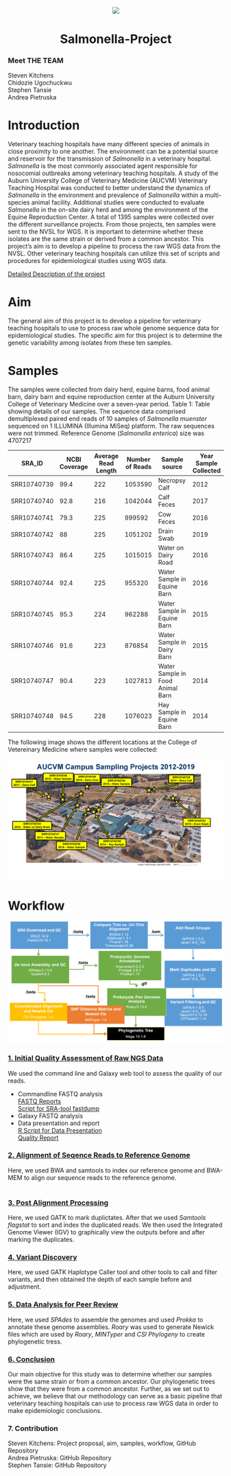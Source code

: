 <p align=center>
<img src="https://i.pinimg.com/originals/e4/d3/e2/e4d3e27b8738c7d3e9f650105b8bd851.jpg" width="350" />


<h1 align=center>Salmonella-Project</h>

### Meet THE TEAM
Steven Kitchens <br/>
Chidozie Ugochuckwu <br/>
Stephen Tansie <br/>
Andrea Pietruska <br/>

# Introduction

Veterinary teaching hospitals have many different species of animals in close proximity to one another. The environment can be a potential source and reservoir for the transmission of _Salmonella_ in a veterinary hospital. _Salmonella_ is the most commonly associated agent responsible for nosocomial outbreaks among veterinary teaching hospitals. A study of the Auburn University College of Veterinary Medicine (AUCVM) Veterinary Teaching Hospital was conducted to better understand the dynamics of _Salmonella_ in the environment and prevalence of _Salmonella_ within a multi-species animal facility. Additional studies were conducted to evaluate _Salmonella_ in the on-site dairy herd and among the environment of the Equine Reproduction Center. A total of 1395 samples were collected over the different surveillance projects. From those projects, ten samples were sent to the NVSL for WGS. It is important to determine whether these isolates are the same strain or derived from a common ancestor. This project’s aim is to develop a pipeline to process the raw WGS data from the NVSL. Other veterinary teaching hospitals can utilize this set of scripts and procedures for epidemiological studies using WGS data.

[Detailed Description of the project](https://github.com/AUBioInformatics22/Salmonella-Project/blob/main/project_proposal.md) </br>


# Aim

The general aim of this project is to develop a pipeline for veterinary teaching hospitals to use to process raw whole genome sequence data for epidemiological studies. The specific aim for this project is to determine the genetic variability among isolates from these ten samples.

# Samples
The samples were collected from dairy herd, equine barns, food animal barn, dairy barn and equine reproduction center at the Auburn University College of Veterinary Medicine over a seven-year period. 
Table 1: Table showing details of our samples. The sequence data comprised demultiplexed paired end reads of 10 samples of _Salmonella muenster_ sequenced on 1 ILLUMINA (Illumina MiSeq) platform. The raw sequences were not trimmed. Reference Genome (_Salmonella enterica_) size was 4707217


| SRA_ID    |NCBI Coverage|Average Read Length  |Number of Reads  |Sample source| Year Sample Collected |
|-----------| ------------|---------------------|-----------------|-------------|-----------------------|
|SRR10740739| 99.4        |  222                |   1053590       |Necropsy Calf|                   2012|     
|SRR10740740| 92.8        |  216                |   1042044       |Calf Feces   |                   2017|
|SRR10740741| 79.3        |  225                |   999592        |Cow Feces    |                   2016| 
|SRR10740742| 88          |  225                |   1051202       |Drain Swab   |                   2019|
|SRR10740743| 86.4        |  225                |   1015015       |Water on Dairy Road|             2016|
|SRR10740744| 92.4        |  225                |   955320        |Water Sample in Equine Barn|     2016|
|SRR10740745| 95.3        |  224                |   962288        |Water Sample in Equine Barn|     2015|
|SRR10740746| 91.6        |  223                |   876854        |Water Sample in Dairy Barn |     2015|
|SRR10740747| 90.4        |  223                |   1027813       |Water Sample in Food Animal Barn|2014|
|SRR10740748| 94.5        |  228                |   1076023       |Hay Sample in Equine Barn|      2014 |<p>&nbsp;</p>  

The following image shows the different locations at the College of Vetereinary Medicine where samples were collected:

<img src="https://github.com/AUBioInformatics22/Salmonella-Project/blob/main/Images/Sample%20Locations.png" />

# Workflow

<img src="https://github.com/AUBioInformatics22/Salmonella-Project/blob/main/Images/Workflow.png" />

### [1. Initial Quality Assessment of Raw NGS Data](https://github.com/AUBioInformatics22/Salmonella-Project/tree/main/1%20-%20Initial%20Quality%20Assessment%20of%20Raw%20NGS%20Data)<br/>
We used the command line and Galaxy web tool to assess the quality of our reads. <br/>
* Commandline FASTQ analysis <br/>
[FASTQ Reports](https://github.com/AUBioInformatics22/Salmonella-Project/tree/main/1%20-%20Initial%20Quality%20Assessment%20of%20Raw%20NGS%20Data/fastqc_reports) <br/>
[Script for SRA-tool fastdump](https://github.com/AUBioInformatics22/Salmonella-Project/blob/main/1%20-%20Initial%20Quality%20Assessment%20of%20Raw%20NGS%20Data/sra_fastqdump_fastqc.sh)
* Galaxy FASTQ analysis
* Data presentation and report <br/>
[R Script for Data Presentation](https://github.com/AUBioInformatics22/Salmonella-Project/blob/main/1%20-%20Initial%20Quality%20Assessment%20of%20Raw%20NGS%20Data/Report_1.R) <br/>
[Quality Report](https://github.com/AUBioInformatics22/Salmonella-Project/blob/main/1%20-%20Initial%20Quality%20Assessment%20of%20Raw%20NGS%20Data/Quality_Report.md)


### [2. Alignment of Seqence Reads to Reference Genome](https://github.com/AUBioInformatics22/Salmonella-Project/tree/main/2%20-%20Alignment%20of%20Sequence%20Reads%20to%20Referenc%20Genome)

Here, we used BWA and samtools to index our reference genome and BWA-MEM to align our sequence reads to the reference genome.<br/> 
<br/>

### [3. Post Alignment Processing](https://github.com/AUBioInformatics22/Salmonella-Project/tree/main/3%20-%20Post-alignment%20processing)<br/>
Here, we used GATK to mark duplictates. After that we used _Samtools flagstat_ to sort and index the duplicated reads. We then used the Integrated Genome Viewer (IGV) to graphically view the outputs before and after marking the duplicates.<br/>

### [4. Variant Discovery](https://github.com/AUBioInformatics22/Salmonella-Project/tree/main/4%20-%20Variant%20Discovery)<br/>
Here, we used GATK Haplotype Caller tool and other tools to call and filter variants, and then obtained the depth of each sample before and adjustment.<br/> 

### [5. Data Analysis for Peer Review](https://github.com/AUBioInformatics22/Salmonella-Project/tree/main/5%20-%20Data%20Analysis%20for%20Peer%20Review)<br/>
Here, we used _SPAdes_ to assemble the genomes and used _Prokka_ to annotate these genome assemblies. _Roary_ was used to generate Newick files which are used by _Roary_, _MINTyper_ and _CSI Phylogeny_ to create phylogenetic tress.<br/>

### [6. Conclusion](https://github.com/AUBioInformatics22/Salmonella-Project/tree/main/6%20-%20Conclusion)<br/>
Our main objective for this study was to determine whether our samples were the same strain or from a common ancestor. Our phylogenetic trees show that they were from a common ancestor. Further, as we set out to achieve, we believe that our methodology can serve as a basic pipeline that veterinary teaching hospitals can use to process raw WGS data in order to make epidemiologic conclusions.</br>

### 7. Contribution
Steven Kitchens: Project proposal, aim, samples, workflow, GitHub Repository </br>
Andrea Pietruska: GitHub Repository </br>
Stephen Tansie: GitHub Repository
